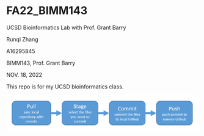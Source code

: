 # FA22_BIMM143

UCSD Bioinformatics Lab with Prof. Grant Barry

Runqi Zhang

A16295845

BIMM143, Prof. Grant Barry

NOV. 18, 2022

This repo is for my UCSD bioinformatics class.

![](RtoG_workflow.png)
